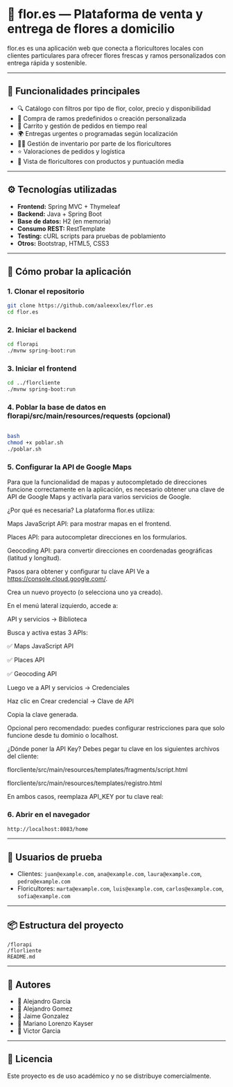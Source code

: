 
# 🌸 flor.es — Plataforma de venta y entrega de flores a domicilio

flor.es es una aplicación web que conecta a floricultores locales con clientes particulares para ofrecer flores frescas y ramos personalizados con entrega rápida y sostenible.

---

## 🚀 Funcionalidades principales

- 🔍 Catálogo con filtros por tipo de flor, color, precio y disponibilidad
- 💐 Compra de ramos predefinidos o creación personalizada
- 🛒 Carrito y gestión de pedidos en tiempo real
- 🌍 Entregas urgentes o programadas según localización
- 🧑‍🌾 Gestión de inventario por parte de los floricultores
- ⭐ Valoraciones de pedidos y logística
- 🧾 Vista de floricultores con productos y puntuación media

---

## ⚙️ Tecnologías utilizadas

- **Frontend:** Spring MVC + Thymeleaf
- **Backend:** Java + Spring Boot
- **Base de datos:** H2 (en memoria)
- **Consumo REST:** RestTemplate
- **Testing:** cURL scripts para pruebas de poblamiento
- **Otros:** Bootstrap, HTML5, CSS3

---

## 🧪 Cómo probar la aplicación

### 1. Clonar el repositorio

```bash
git clone https://github.com/aaleexxlex/flor.es
cd flor.es
```

### 2. Iniciar el backend

```bash
cd florapi
./mvnw spring-boot:run
```

### 3. Iniciar el frontend

```bash
cd ../florcliente
./mvnw spring-boot:run
```

### 4. Poblar la base de datos en florapi/src/main/resources/requests (opcional)

```bash

bash
chmod +x poblar.sh
./poblar.sh
```
### 5. Configurar la API de Google Maps
Para que la funcionalidad de mapas y autocompletado de direcciones funcione correctamente en la aplicación, es necesario obtener una clave de API de Google Maps y activarla para varios servicios de Google.

¿Por qué es necesaria?
La plataforma flor.es utiliza:

Maps JavaScript API: para mostrar mapas en el frontend.

Places API: para autocompletar direcciones en los formularios.

Geocoding API: para convertir direcciones en coordenadas geográficas (latitud y longitud).

Pasos para obtener y configurar tu clave API
Ve a https://console.cloud.google.com/.

Crea un nuevo proyecto (o selecciona uno ya creado).

En el menú lateral izquierdo, accede a:

API y servicios → Biblioteca

Busca y activa estas 3 APIs:

✅ Maps JavaScript API

✅ Places API

✅ Geocoding API

Luego ve a API y servicios → Credenciales

Haz clic en Crear credencial → Clave de API

Copia la clave generada.

Opcional pero recomendado: puedes configurar restricciones para que solo funcione desde tu dominio o localhost.

¿Dónde poner la API Key?
Debes pegar tu clave en los siguientes archivos del cliente:

florcliente/src/main/resources/templates/fragments/script.html

florcliente/src/main/resources/templates/registro.html

En ambos casos, reemplaza API_KEY por tu clave real:

<script src="https://maps.googleapis.com/maps/api/js?key=API_KEY&libraries=places"></script>
### 6. Abrir en el navegador

```bash
http://localhost:8083/home
```

---

## 🔑 Usuarios de prueba

- Clientes: `juan@example.com`, `ana@example.com`, `laura@example.com`, `pedro@example.com`
- Floricultores: `marta@example.com`, `luis@example.com`, `carlos@example.com`, `sofia@example.com`

---

## 📦 Estructura del proyecto

```
/florapi
/florliente
README.md
```

---

## 🧠 Autores

- 👤 Alejandro Garcia
- 👤 Alejandro Gomez
- 👤 Jaime Gonzalez
- 👤 Mariano Lorenzo Kayser
- 👤 Victor Garcia

---

## 📄 Licencia

Este proyecto es de uso académico y no se distribuye comercialmente.
